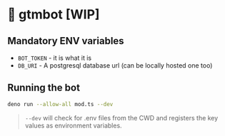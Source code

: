 # 🦕 gtmbot [WIP]

## Mandatory ENV variables

- `BOT_TOKEN` - it is what it is
- `DB_URI` - A postgresql database url (can be locally hosted one too)

## Running the bot

```sh
deno run --allow-all mod.ts --dev
```

>`--dev` will check for .env files from the CWD and registers the key values as environment variables.
